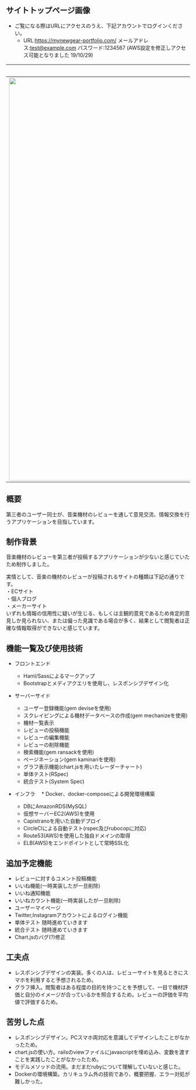 ## サイトトップページ画像
* ご覧になる際はURLにアクセスのうえ、下記アカウントでログインください。
  * URL:https://mynewgear-portfolio.com/ メールアドレス:test@example.com      パスワード:1234567
  (AWS設定を修正しアクセス可能となりました 19/10/29)
  
|PCサイズ|iPadサイズ|iPhoneサイズ|
|---|---|---|
|<img width="1100" src="https://i.gyazo.com/11582041f79f97be303cf36647b7b703.jpg">|<img width="600"  src="https://i.gyazo.com/db4948a05ea895277af0a0a822169aff.png">|<img width="400" src="https://i.gyazo.com/e4d4f890ac69e57e097b505952c0e597.png">

## 概要  
第三者のユーザー同士が、音楽機材のレビューを通して意見交流、情報交換を行うアプリケーションを目指しています。

## 制作背景
音楽機材のレビューを第三者が投稿するアプリケーションが少ないと感じていたため制作しました。

実情として、音楽の機材のレビューが投稿されるサイトの種類は下記の通りです。  
・ECサイト  
・個人ブログ  
・メーカーサイト  
いずれも情報の信用性に疑いが生じる、もしくは主観的意見であるため肯定的意見しか見られない、または偏った見識である場合が多く、結果として閲覧者は正確な情報取得ができないと感じています。


## 機能一覧及び使用技術
* フロントエンド
  * Haml/Sassによるマークアップ
  * Bootstrapとメディアクエリを使用し、レスポンシブデザイン化
  
* サーバーサイド
  * ユーザー登録機能(gem deviseを使用)
  * スクレイピングによる機材データベースの作成(gem mechanizeを使用)
  * 機材一覧表示
  * レビューの投稿機能
  * レビューの編集機能
  * レビューの削除機能
  * 検索機能(gem ransackを使用)
  * ページネーション(gem kaminariを使用)
  * グラフ表示機能(chart.jsを用いたレーダーチャート)
  * 単体テスト(RSpec)
  * 統合テスト(System Spec)
  
* インフラ
　* Docker、docker-composeによる開発環境構築
  * DBにAmazonRDS(MySQL)
  * 仮想サーバーEC2(AWS)を使用
  * Capistranoを用いた自動デプロイ
  * CircleCIによる自動テスト(rspec及びrubocopに対応)
  * Route53(AWS)を使用した独自ドメインの取得
  * ELB(AWS)をエンドポイントとして常時SSL化

## 追加予定機能

* レビューに対するコメント投稿機能
* いいね機能(一時実装したが一旦削除)
* いいね通知機能
* いいねカウント機能(一時実装したが一旦削除)
* ユーザーマイページ
* Twitter,Instagramアカウントによるログイン機能
* 単体テスト 随時進めていきます
* 統合テスト 随時進めていきます
* Chart.jsのバグ(?)修正

## 工夫点
* レスポンシブデザインの実装。多くの人は、レビューサイトを見るときにスマホを利用すると予想されるため。
* グラフ挿入。閲覧者はある程度の目的を持つことを予想して、一目で機材評価と自分のイメージが合っているかを照合するため。レビューの評価を平均値で評価するため。

## 苦労した点
* レスポンシブデザイン。PCスマホ両対応を意識してデザインしたことがなかったため。
* chart.jsの使い方。railsのviewファイルにjavascriptを埋め込み、変数を渡すことを実践したことがなかったため。
* モデルメソッドの流用。まだまだrubyについて理解していないと感じた。
* Dockerの環境構築。カリキュラム外の技術であり、概要把握、エラー対処が難しかった。
